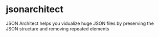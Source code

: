 # jsonarchitect
JSON Architect helps you vidualize huge JSON files by preserving the JSON structure and removing repeated elements
